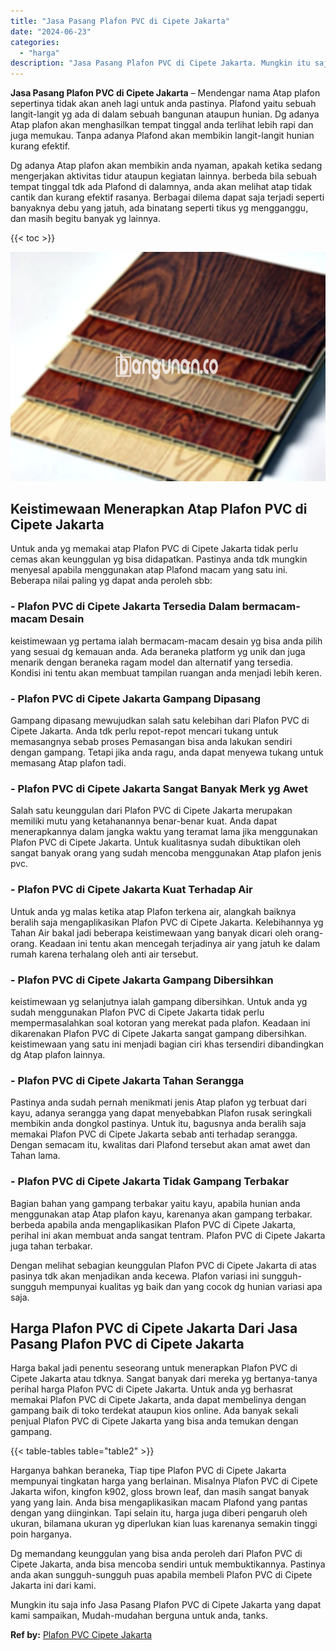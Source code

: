 ```yaml
---
title: "Jasa Pasang Plafon PVC di Cipete Jakarta"
date: "2024-06-23"
categories: 
  - "harga"
description: "Jasa Pasang Plafon PVC di Cipete Jakarta. Mungkin itu saja info Jasa Pasang Plafon PVC di Cipete Jakarta yang dapat kami sampaikan, Mudah-mudahan berguna unt..."
---
```


**Jasa Pasang Plafon PVC di Cipete Jakarta** – Mendengar nama Atap plafon sepertinya tidak akan aneh lagi untuk anda pastinya. Plafond yaitu sebuah langit-langit yg ada di dalam sebuah bangunan ataupun hunian. Dg adanya Atap plafon akan menghasilkan tempat tinggal anda terlihat lebih rapi dan juga memukau. Tanpa adanya Plafond akan membikin langit-langit hunian kurang efektif.

Dg adanya Atap plafon akan membikin anda nyaman, apakah ketika sedang mengerjakan aktivitas tidur ataupun kegiatan lainnya. berbeda bila sebuah tempat tinggal tdk ada Plafond di dalamnya, anda akan melihat atap tidak cantik dan kurang efektif rasanya. Berbagai dilema dapat saja terjadi seperti banyaknya debu yang jatuh, ada binatang seperti tikus yg mengganggu, dan masih begitu banyak yg lainnya.

{{< toc >}}

![Jasa Pasang Plafon PVC di Cipete Jakarta](/images/flafond-pvc-murah04.png)

## Keistimewaan Menerapkan Atap Plafon PVC di Cipete Jakarta

Untuk anda yg memakai atap Plafon PVC di Cipete Jakarta tidak perlu cemas akan keunggulan yg bisa didapatkan. Pastinya anda tdk mungkin menyesal apabila menggunakan atap Plafond macam yang satu ini. Beberapa nilai paling yg dapat anda peroleh sbb:

### \- Plafon PVC di Cipete Jakarta Tersedia Dalam bermacam-macam Desain

keistimewaan yg pertama ialah bermacam-macam desain yg bisa anda pilih yang sesuai dg kemauan anda. Ada beraneka platform yg unik dan juga menarik dengan beraneka ragam model dan alternatif yang tersedia. Kondisi ini tentu akan membuat tampilan ruangan anda menjadi lebih keren.

### \- Plafon PVC di Cipete Jakarta Gampang Dipasang

Gampang dipasang mewujudkan salah satu kelebihan dari Plafon PVC di Cipete Jakarta. Anda tdk perlu repot-repot mencari tukang untuk memasangnya sebab proses Pemasangan bisa anda lakukan sendiri dengan gampang. Tetapi jika anda ragu, anda dapat menyewa tukang untuk memasang Atap plafon tadi.

### \- Plafon PVC di Cipete Jakarta Sangat Banyak Merk yg Awet

Salah satu keunggulan dari Plafon PVC di Cipete Jakarta merupakan memiliki mutu yang ketahanannya benar-benar kuat. Anda dapat menerapkannya dalam jangka waktu yang teramat lama jika menggunakan Plafon PVC di Cipete Jakarta. Untuk kualitasnya sudah dibuktikan oleh sangat banyak orang yang sudah mencoba menggunakan Atap plafon jenis pvc.

### \- Plafon PVC di Cipete Jakarta Kuat Terhadap Air

Untuk anda yg malas ketika atap Plafon terkena air, alangkah baiknya beralih saja mengaplikasikan Plafon PVC di Cipete Jakarta. Kelebihannya yg Tahan Air bakal jadi beberapa keistimewaan yang banyak dicari oleh orang-orang. Keadaan ini tentu akan mencegah terjadinya air yang jatuh ke dalam rumah karena terhalang oleh anti air tersebut.

### \- Plafon PVC di Cipete Jakarta Gampang Dibersihkan

keistimewaan yg selanjutnya ialah gampang dibersihkan. Untuk anda yg sudah menggunakan Plafon PVC di Cipete Jakarta tidak perlu mempermasalahkan soal kotoran yang merekat pada plafon. Keadaan ini dikarenakan Plafon PVC di Cipete Jakarta sangat gampang dibersihkan. keistimewaan yang satu ini menjadi bagian ciri khas tersendiri dibandingkan dg Atap plafon lainnya.

### \- Plafon PVC di Cipete Jakarta Tahan Serangga

Pastinya anda sudah pernah menikmati jenis Atap plafon yg terbuat dari kayu, adanya serangga yang dapat menyebabkan Plafon rusak seringkali membikin anda dongkol pastinya. Untuk itu, bagusnya anda beralih saja memakai Plafon PVC di Cipete Jakarta sebab anti terhadap serangga. Dengan semacam itu, kwalitas dari Plafond tersebut akan amat awet dan Tahan lama.

### \- Plafon PVC di Cipete Jakarta Tidak Gampang Terbakar

Bagian bahan yang gampang terbakar yaitu kayu, apabila hunian anda menggunakan atap Atap plafon kayu, karenanya akan gampang terbakar. berbeda apabila anda mengaplikasikan Plafon PVC di Cipete Jakarta, perihal ini akan membuat anda sangat tentram. Plafon PVC di Cipete Jakarta juga tahan terbakar.

Dengan melihat sebagian keunggulan Plafon PVC di Cipete Jakarta di atas pasinya tdk akan menjadikan anda kecewa. Plafon variasi ini sungguh-sungguh mempunyai kualitas yg baik dan yang cocok dg hunian variasi apa saja.

## Harga Plafon PVC di Cipete Jakarta Dari Jasa Pasang Plafon PVC di Cipete Jakarta

Harga bakal jadi penentu seseorang untuk menerapkan Plafon PVC di Cipete Jakarta atau tdknya. Sangat banyak dari mereka yg bertanya-tanya perihal harga Plafon PVC di Cipete Jakarta. Untuk anda yg berhasrat memakai Plafon PVC di Cipete Jakarta, anda dapat membelinya dengan gampang baik di toko terdekat ataupun kios online. Ada banyak sekali penjual Plafon PVC di Cipete Jakarta yang bisa anda temukan dengan gampang.

{{< table-tables table="table2" >}}

Harganya bahkan beraneka, Tiap tipe Plafon PVC di Cipete Jakarta mempunyai tingkatan harga yang berlainan. Misalnya Plafon PVC di Cipete Jakarta wifon, kingfon k902, gloss brown leaf, dan masih sangat banyak yang yang lain. Anda bisa mengaplikasikan macam Plafond yang pantas dengan yang diinginkan. Tapi selain itu, harga juga diberi pengaruh oleh ukuran, bilamana ukuran yg diperlukan kian luas karenanya semakin tinggi poin harganya.

Dg memandang keunggulan yang bisa anda peroleh dari Plafon PVC di Cipete Jakarta, anda bisa mencoba sendiri untuk membuktikannya. Pastinya anda akan sungguh-sungguh puas apabila membeli Plafon PVC di Cipete Jakarta ini dari kami.

Mungkin itu saja info Jasa Pasang Plafon PVC di Cipete Jakarta yang dapat kami sampaikan, Mudah-mudahan berguna untuk anda, tanks.

**Ref by:** [Plafon PVC Cipete Jakarta](https://id.wikipedia.org/wiki/Plafon)
